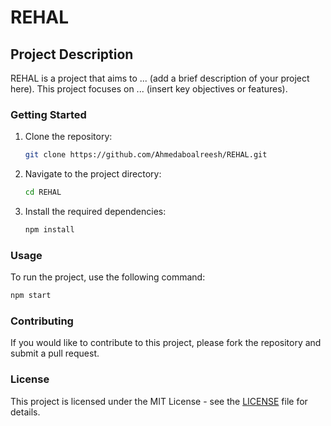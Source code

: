 # REHAL

## Project Description
REHAL is a project that aims to ... (add a brief description of your project here). This project focuses on ... (insert key objectives or features). 

### Getting Started

1. Clone the repository:
   ```bash
   git clone https://github.com/Ahmedaboalreesh/REHAL.git
   ```
2. Navigate to the project directory:
   ```bash
   cd REHAL
   ```
3. Install the required dependencies:
   ```bash
   npm install
   ```

### Usage

To run the project, use the following command:
```bash
npm start
```

### Contributing

If you would like to contribute to this project, please fork the repository and submit a pull request. 

### License

This project is licensed under the MIT License - see the [LICENSE](LICENSE) file for details.